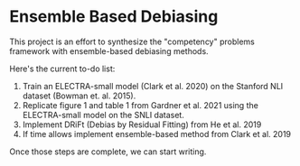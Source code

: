 # Ensemble Based Debiasing
This project is an effort to synthesize the "competency" problems framework with ensemble-based debiasing methods.

Here's the current to-do list:
1. Train an ELECTRA-small model (Clark et al. 2020) on the Stanford NLI dataset (Bowman et. al. 2015).
2. Replicate figure 1 and table 1 from Gardner et al. 2021 using the ELECTRA-small model on the SNLI dataset.
3. Implement DRiFt (Debias by Residual Fitting) from He et al. 2019
4. If time allows implement ensemble-based method from Clark et al. 2019

Once those steps are complete, we can start writing.
